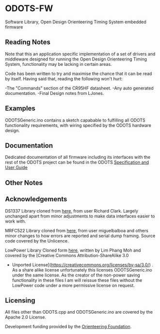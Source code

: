 # ODOTS-FW
 Software Library, Open Design Orienteering Timing System embedded firmware
 
## Reading Notes

Note that this an application specific implementation of a set of drivers and
middleware designed for running the Open Design Orienteering Timing System, 
functionality may be lacking in certain areas.

Code has been written to try and maximise the chance that it can be read by 
itself. Having said that, reading the following won't hurt:

-The "Commands" section of the CR95HF datasheet.
-Any auto generated documentation.
-Final Design notes from LJones.

## Examples

ODOTSGeneric.ino contains a sketch capabable to fulfilling all ODOTS functionality requirements, with wiring specified by the ODOTS hardware design.

## Documentation
Dedicated documentation of all firmware including its interfaces with the rest of the ODOTS project can be found in the ODOTS [Specification and User Guide](https://raw.githubusercontent.com/ljones278/ODOTS-Release/master/docs/ODOTSManualAndUserGuide.pdf)

## Other Notes

## Acknowledgements

DS1337 Library cloned from [here](https://github.com/richard-clark/ds1337), from user Richard Clark. Largely unchanged apart from minor adjustments to make data interfaces easier to work with.

MRFC522 Library cloned from [here](https://github.com/miguelbalboa/rfid), from user miguelbalboa and others minor changes to how errors are reported and serial dump framing. Source code covered by the Unlicence. 


LowPower Library Cloned form [here](https://github.com/rocketscream/Low-Power), written by Lim Phang Moh and covered by the [Creative Commons Attribution-ShareAlike 3.0
* Unported License](https://creativecommons.org/licenses/by-sa/3.0/) . As a share alike license unfortunately this licenses ODOTSGeneric.ino under the same license. As the creator of the non-power saving functionality in these files I am will reissue these files without the LowPower code under a more permissive license on request. 

## Licensing

All files other than ODOTS.cpp and ODOTSGeneric.ino are covered by the Apache 2.0 License.

Development funding provided by the [Orienteering Foundation](https://www.orienteeringfoundation.org.uk/).